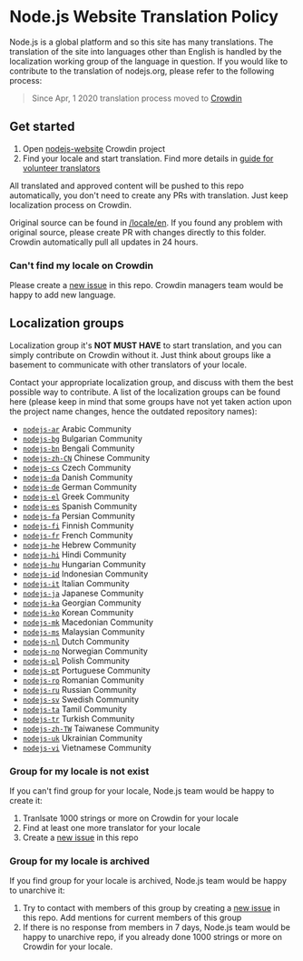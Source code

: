 # Node.js Website Translation Policy

Node.js is a global platform and so this site has many translations. The translation of the site into
languages other than English is handled by the localization working group of the language in question. If you
would like to contribute to the translation of nodejs.org, please refer to the following process:

> Since Apr, 1 2020 translation process moved to [Crowdin](https://crowdin.com/project/nodejs-website)

## Get started

1. Open [nodejs-website](https://crowdin.com/project/nodejs-website) Crowdin project
2. Find your locale and start translation. Find more details in [guide for volunteer translators](https://support.crowdin.com/for-volunteer-translators/)

All translated and approved content will be pushed to this repo automatically, you don't need to create any PRs with translation. Just keep localization process on Crowdin.

Original source can be found in [/locale/en](https://github.com/nodejs/nodejs.org/tree/master/locale/en). If you found any problem with original source, please create PR with changes directly to this folder. Crowdin automatically pull all updates in 24 hours.

### Can't find my locale on Crowdin

Please create a [new issue](https://github.com/nodejs/nodejs.org/issues/new?template=03-i18n.md) in this repo. Crowdin managers team would be happy to add new language. 

## Localization groups

Localization group it's **NOT MUST HAVE** to start translation, and you can simply contribute on Crowdin without it. Just think about groups like a basement to communicate with other translators of your locale.

Contact your appropriate localization group, and discuss with them the best possible way to contribute. A list of the localization groups can be found here (please keep in mind that some groups have not yet taken action upon the project name changes, hence the outdated repository names):

  * [`nodejs-ar`](https://github.com/nodejs/nodejs-ar) Arabic Community
  * [`nodejs-bg`](https://github.com/nodejs/nodejs-bg) Bulgarian Community
  * [`nodejs-bn`](https://github.com/nodejs/nodejs-bn) Bengali Community
  * [`nodejs-zh-CN`](https://github.com/nodejs/nodejs-zh-CN) Chinese Community
  * [`nodejs-cs`](https://github.com/nodejs/nodejs-cs) Czech Community
  * [`nodejs-da`](https://github.com/nodejs/nodejs-da) Danish Community
  * [`nodejs-de`](https://github.com/nodejs/nodejs-de) German Community
  * [`nodejs-el`](https://github.com/nodejs/nodejs-el) Greek Community
  * [`nodejs-es`](https://github.com/nodejs/nodejs-es) Spanish Community
  * [`nodejs-fa`](https://github.com/nodejs/nodejs-fa) Persian Community
  * [`nodejs-fi`](https://github.com/nodejs/nodejs-fi) Finnish Community
  * [`nodejs-fr`](https://github.com/nodejs/nodejs-fr) French Community
  * [`nodejs-he`](https://github.com/nodejs/nodejs-he) Hebrew Community
  * [`nodejs-hi`](https://github.com/nodejs/nodejs-hi) Hindi Community
  * [`nodejs-hu`](https://github.com/nodejs/nodejs-hu) Hungarian Community
  * [`nodejs-id`](https://github.com/nodejs/nodejs-id) Indonesian Community
  * [`nodejs-it`](https://github.com/nodejs/nodejs-it) Italian Community
  * [`nodejs-ja`](https://github.com/nodejs/nodejs-ja) Japanese Community
  * [`nodejs-ka`](https://github.com/nodejs/nodejs-ka) Georgian Community
  * [`nodejs-ko`](https://github.com/nodejs/nodejs-ko) Korean Community
  * [`nodejs-mk`](https://github.com/nodejs/nodejs-mk) Macedonian Community
  * [`nodejs-ms`](https://github.com/nodejs/nodejs-ms) Malaysian Community
  * [`nodejs-nl`](https://github.com/nodejs/nodejs-nl) Dutch Community
  * [`nodejs-no`](https://github.com/nodejs/nodejs-no) Norwegian Community
  * [`nodejs-pl`](https://github.com/nodejs/nodejs-pl) Polish Community
  * [`nodejs-pt`](https://github.com/nodejs/nodejs-pt) Portuguese Community
  * [`nodejs-ro`](https://github.com/nodejs/nodejs-ro) Romanian Community
  * [`nodejs-ru`](https://github.com/nodejs/nodejs-ru) Russian Community
  * [`nodejs-sv`](https://github.com/nodejs/nodejs-sv) Swedish Community
  * [`nodejs-ta`](https://github.com/nodejs/nodejs-ta) Tamil Community
  * [`nodejs-tr`](https://github.com/nodejs/nodejs-tr) Turkish Community
  * [`nodejs-zh-TW`](https://github.com/nodejs/nodejs-zh-TW) Taiwanese Community
  * [`nodejs-uk`](https://github.com/nodejs/nodejs-uk) Ukrainian Community
  * [`nodejs-vi`](https://github.com/nodejs/nodejs-vi) Vietnamese Community
  
### Group for my locale is not exist

If you can't find group for your locale, Node.js team would be happy to create it:

1. Tranlsate 1000 strings or more on Crowdin for your locale
2. Find at least one more translator for your locale
3. Create a [new issue](https://github.com/nodejs/nodejs.org/issues/new?template=03-i18n.md) in this repo

### Group for my locale is archived

If you find group for your locale is archived, Node.js team would be happy to unarchive it:

1. Try to contact with members of this group by creating a [new issue](https://github.com/nodejs/nodejs.org/issues/new?template=03-i18n.md) in this repo. Add mentions for current members of this group
2. If there is no response from members in 7 days, Node.js team would be happy to unarchive repo, if you already done 1000 strings or more on Crowdin for your locale.
